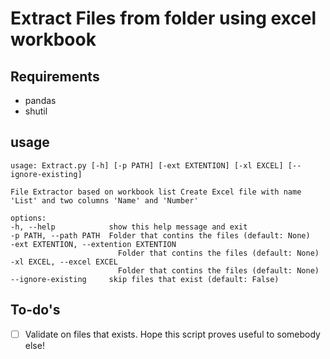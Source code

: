# Extract Files from folder using excel workbook
## Requirements
- pandas 
- shutil

## usage
    usage: Extract.py [-h] [-p PATH] [-ext EXTENTION] [-xl EXCEL] [--ignore-existing]

    File Extractor based on workbook list Create Excel file with name 'List' and two columns 'Name' and 'Number'

    options:
    -h, --help            show this help message and exit
    -p PATH, --path PATH  Folder that contins the files (default: None)
    -ext EXTENTION, --extention EXTENTION
                            Folder that contins the files (default: None)
    -xl EXCEL, --excel EXCEL
                            Folder that contins the files (default: None)
    --ignore-existing     skip files that exist (default: False)

## To-do's
- [ ] Validate on files that exists.
Hope this script proves useful to somebody else!
